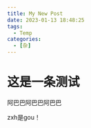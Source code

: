 ```yaml
---
title: My New Post
date: 2023-01-13 18:48:25
tags:
  -	Temp
categories:
  - [杂]
---
```


# 这是一条测试

阿巴巴阿巴巴阿巴巴

zxh是gou！
